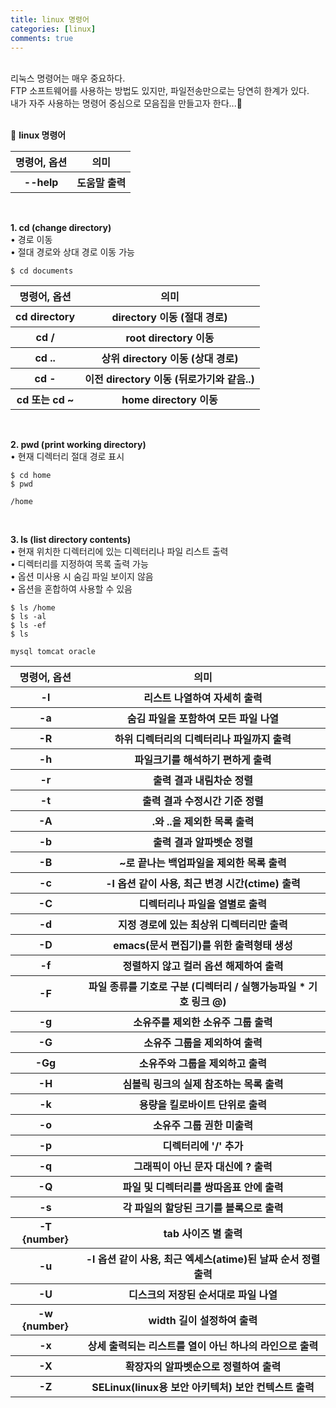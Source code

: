 ```yaml
---
title: linux 명령어
categories: [linux]
comments: true
---
```


<br>
리눅스 명령어는 매우 중요하다. <br>
FTP 소프트웨어를 사용하는 방법도 있지만, 파일전송만으로는 당연히 한계가 있다. <br>
내가 자주 사용하는 명령어 중심으로 모음집을 만들고자 한다...🐬<br>
<br>

🤔 <strong>linux 명령어</strong>

<table class="table table-striped table-bordered">
  <thead>
    <tr>
      <th>명령어, 옵션</th>
      <th>의미</th> 
    </tr>
  </thead>
  <tbody>
    <tr>
      <th>--help</th>
      <th>도움말 출력</th>
    </tr>                                
  </tbody>
</table>

<br>

<strong>1. cd (change directory)</strong>
<br>
• 경로 이동
<br>
• 절대 경로와 상대 경로 이동 가능

```terminal
$ cd documents
```

<table class="table table-striped table-bordered">
  <thead>
    <tr>
      <th>명령어, 옵션</th>
      <th>의미</th> 
    </tr>
  </thead>
  <tbody>
    <tr>
      <th>cd directory</th>
      <th>directory 이동 (절대 경로)</th>
    </tr>         
    <tr>
      <th>cd /</th>
      <th>root directory 이동</th>
    </tr>             
    <tr>
      <th>cd ..</th>
      <th>상위 directory 이동 (상대 경로)</th>
    </tr>       
    <tr>
      <th>cd -</th>
      <th>이전 directory 이동 (뒤로가기와 같음..)</th>
    </tr> 
    <tr>
      <th>cd 또는 cd ~</th>
      <th>home directory 이동</th>
    </tr>                           
  </tbody>
</table>

<br>

<strong>2. pwd (print working directory)</strong>
<br>
• 현재 디렉터리 절대 경로 표시

```terminal
$ cd home
$ pwd

/home
```

<br>

<strong>3. ls (list directory contents)</strong>
<br>
• 현재 위치한 디렉터리에 있는 디렉터리나 파일 리스트 출력
<br>
• 디렉터리를 지정하여 목록 출력 가능
<br>
• 옵션 미사용 시 숨김 파일 보이지 않음
<br>
• 옵션을 혼합하여 사용할 수 있음
<br>


```terminal
$ ls /home
$ ls -al
$ ls -ef
$ ls

mysql tomcat oracle
```
<table class="table table-striped table-bordered">
  <thead>
    <tr>
      <th>명령어, 옵션</th>
      <th>의미</th> 
    </tr>
  </thead>
  <tbody>
    <tr>
      <th>-l</th>
      <th>리스트 나열하여 자세히 출력</th>
    </tr>         
    <tr>
      <th>-a</th>
      <th>숨김 파일을 포함하여 모든 파일 나열</th>
    </tr>             
    <tr>
      <th>-R</th>
      <th>하위 디렉터리의 디렉터리나 파일까지 출력</th>
    </tr>       
    <tr>
      <th>-h</th>
      <th>파일크기를 해석하기 편하게 출력</th>
    </tr> 
    <tr>
      <th>-r</th>
      <th>출력 결과 내림차순 정렬</th>
    </tr>
    <tr>
      <th>-t</th>
      <th>출력 결과 수정시간 기준 정렬</th>
    </tr>   
    <tr>
      <th>-A</th>
      <th>.와 ..을 제외한 목록 출력</th>
    </tr>   
    <tr>
      <th>-b</th>
      <th>출력 결과 알파벳순 정렬</th>
    </tr>  
    <tr>
      <th>-B</th>
      <th>~로 끝나는 백업파일을 제외한 목록 출력</th>
    </tr>     
    <tr>
      <th>-c</th>
      <th>-l 옵션 같이 사용, 최근 변경 시간(ctime) 출력</th>
    </tr>     
    <tr>
      <th>-C</th>
      <th>디렉터리나 파일을 열별로 출력</th>
    </tr>
    <tr>
      <th>-d</th>
      <th>지정 경로에 있는 최상위 디렉터리만 출력</th>
    </tr>
    <tr>
      <th>-D</th>
      <th>emacs(문서 편집기)를 위한 출력형태 생성</th>
    </tr> 
    <tr>
      <th>-f</th>
      <th>정렬하지 않고 컬러 옵션 해제하여 출력</th>
    </tr>           
    <tr>
      <th>-F</th>
      <th>파일 종류를 기호로 구분 (디렉터리 / 실행가능파일 * 기호 링크 @)</th>
    </tr>               
    <tr>
      <th>-g</th>
      <th>소유주를 제외한 소유주 그룹 출력</th>
    </tr>
    <tr>
      <th>-G</th>
      <th>소유주 그룹을 제외하여 출력</th>
    </tr>      
    <tr>
      <th>-Gg</th>
      <th>소유주와 그룹을 제외하고 출력</th>
    </tr>              
    <tr>
      <th>-H</th>
      <th>심볼릭 링크의 실제 참조하는 목록 출력</th>
    </tr>                  
    <tr>
      <th>-k</th>
      <th>용량을 킬로바이트 단위로 출력</th>
    </tr>                      
    <tr>
      <th>-o</th>
      <th>소유주 그룹 권한 미출력</th>
    </tr>                          
    <tr>
      <th>-p</th>
      <th>디렉터리에 '/' 추가</th>
    </tr>     
    <tr>
      <th>-q</th>
      <th>그래픽이 아닌 문자 대신에 ? 출력</th>
    </tr> 
    <tr>
      <th>-Q</th>
      <th>파일 및 디렉터리를 쌍따옴표 안에 출력</th>
    </tr>  
    <tr>
      <th>-s</th>
      <th>각 파일의 할당된 크기를 블록으로 출력</th>
    </tr>                                      
    <tr>
      <th>-T {number}</th>
      <th>tab 사이즈 별 출력</th>
    </tr>    
    <tr>
      <th>-u</th>
      <th>-l 옵션 같이 사용, 최근 엑세스(atime)된 날짜 순서 정렬 출력</th>
    </tr>
    <tr>
      <th>-U</th>
      <th>디스크의 저장된 순서대로 파일 나열</th>
    </tr>
    <tr>
      <th>-w {number}</th>
      <th>width 길이 설정하여 출력</th>
    </tr>
    <tr>
      <th>-x</th>
      <th>상세 출력되는 리스트를 열이 아닌 하나의 라인으로 출력</th>
    </tr>
    <tr>
      <th>-X</th>
      <th>확장자의 알파벳순으로 정렬하여 출력</th>
    </tr>
    <tr>
      <th>-Z</th>
      <th>SELinux(linux용 보안 아키텍처) 보안 컨텍스트 출력</th>
    </tr>        
  </tbody>
</table>

